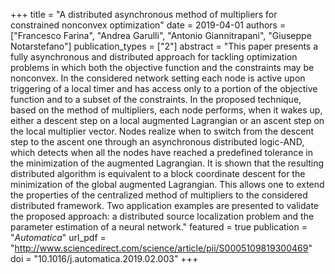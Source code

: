 +++
title = "A distributed asynchronous method of multipliers for constrained nonconvex optimization"
date = 2019-04-01
authors = ["Francesco Farina", "Andrea Garulli", "Antonio Giannitrapani", "Giuseppe Notarstefano"]
publication_types = ["2"]
abstract = "This paper presents a fully asynchronous and distributed approach for tackling optimization problems in which both the objective function and the constraints may be nonconvex. In the considered network setting each node is active upon triggering of a local timer and has access only to a portion of the objective function and to a subset of the constraints. In the proposed technique, based on the method of multipliers, each node performs, when it wakes up, either a descent step on a local augmented Lagrangian or an ascent step on the local multiplier vector. Nodes realize when to switch from the descent step to the ascent one through an asynchronous distributed logic-AND, which detects when all the nodes have reached a predefined tolerance in the minimization of the augmented Lagrangian. It is shown that the resulting distributed algorithm is equivalent to a block coordinate descent for the minimization of the global augmented Lagrangian. This allows one to extend the properties of the centralized method of multipliers to the considered distributed framework. Two application examples are presented to validate the proposed approach: a distributed source localization problem and the parameter estimation of a neural network."
featured = true
publication = "*Automatica*"
url_pdf = "http://www.sciencedirect.com/science/article/pii/S0005109819300469"
doi = "10.1016/j.automatica.2019.02.003"
+++

